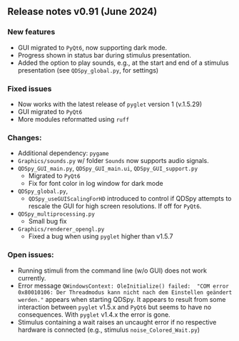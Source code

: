 ## Release notes v0.91 (June 2024)

### New features
- GUI migrated to `PyQt6`, now supporting dark mode.
- Progress shown in status bar during stimulus presentation.
- Added the option to play sounds, e.g., at the start and end of a stimulus presentation (see `QDSpy_global.py`, for settings) 

### Fixed issues
- Now works with the latest release of `pyglet` version 1 (v.1.5.29)
- GUI migrated to `PyQt6`
- More modules reformatted using `ruff`

### Changes:
- Additional dependency: `pygame`
- `Graphics/sounds.py` w/ folder `Sounds` now supports audio signals.
- `QDSpy_GUI_main.py`, `QDSpy_GUI_main.ui`, `QDSpy_GUI_support.py`
  - Migrated to `PyQt6`
  - Fix for font color in log window for dark mode
- `QDSpy_global.py`, 
  - `QDSpy_useGUIScalingForHD` introduced to control if QDSpy attempts to rescale the GUI for high screen resolutions. If off for `PyQt6`. 
- `QDSpy_multiprocessing.py`
  - Small bug fix
- `Graphics/renderer_opengl.py`
  - Fixed a bug when using `pyglet` higher than v1.5.7

### Open issues:
- Running stimuli from the command line (w/o GUI) does not work currently.
- Error message `QWindowsContext: OleInitialize() failed:  "COM error 0x80010106: Der Threadmodus kann nicht nach dem Einstellen geändert werden."` appears when starting QDSpy. It appears to result from some interaction between `pyglet` v1.5.x and `PyQt6` but seems to have no consequences. With `pyglet` v1.4.x the error is gone.
- Stimulus containing a wait raises an uncaught error if no respective hardware is connected (e.g., stimulus `noise_Colored_Wait.py`)


